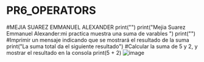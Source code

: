 # PR6_OPERATORS
#MEJIA SUAREZ EMMANUEL ALEXANDER
print("")
print("Mejia Suarez Emmanuel Alexander:mi practica muestra una suma de varables ")
print("")
#Imprimir un mensaje indicando que se mostrará el resultado de la suma
print("La suma total da el siguiente resultado")
#Calcular la suma de 5 y 2, y mostrar el resultado en la consola
print(5 + 2)
![image](https://github.com/user-attachments/assets/be76f2ce-670d-4bfb-83a6-e6ff41b4ae57)
